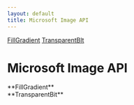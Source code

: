 ```yaml
---
layout: default
title: Microsoft Image API
---
```



<div class="sidenav">

<div markdown="1">

[FillGradient](#fillgradient)
[TransparentBlt](#transparentblt)

</div>

</div>


<div class="right_main">

<div markdown="1">


Microsoft Image API
====================

<SECTION ID="fillgradient"></SECTION>
**FillGradient**


<SECTION ID="transparentbit"></SECTION>
**TransparentBit**

</div>

</div>
